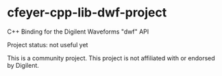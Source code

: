 # cfeyer-cpp-lib-dwf-project
C++ Binding for the Digilent Waveforms "dwf" API

Project status: not useful yet

This is a community project. This project is not affiliated with or endorsed by Digilent.
